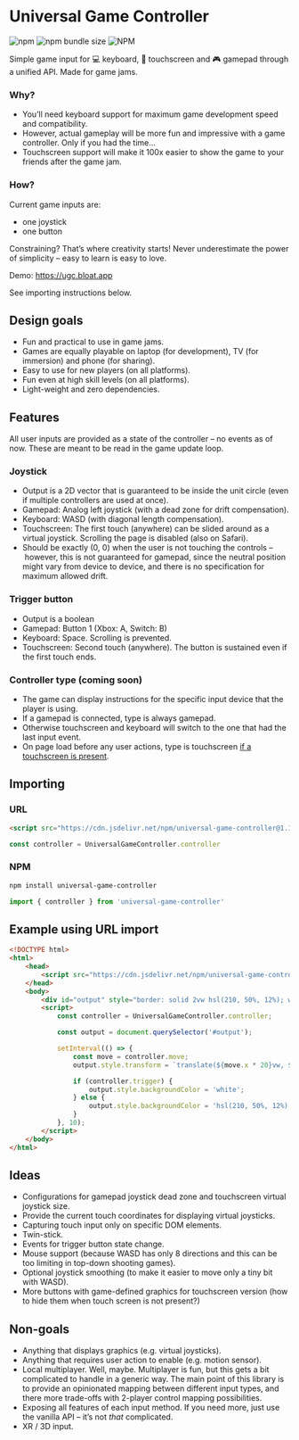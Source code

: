 # Universal Game Controller

![npm](https://img.shields.io/npm/v/universal-game-controller)
![npm bundle size](https://img.shields.io/bundlephobia/min/universal-game-controller)
![NPM](https://img.shields.io/npm/l/universal-game-controller)

Simple game input for 💻 keyboard, 📱 touchscreen and 🎮 gamepad through a unified API. Made for game jams.

### Why?
- You’ll need keyboard support for maximum game development speed and compatibility.
- However, actual gameplay will be more fun and impressive with a game controller. Only if you had the time...
- Touchscreen support will make it 100x easier to show the game to your friends after the game jam.

### How?

Current game inputs are:
- one joystick
- one button

Constraining? That’s where creativity starts! Never underestimate the power of simplicity – easy to learn is easy to love.

Demo: https://ugc.bloat.app

See importing instructions below.

## Design goals
- Fun and practical to use in game jams.
- Games are equally playable on laptop (for development), TV (for immersion) and phone (for sharing).
- Easy to use for new players (on all platforms).
- Fun even at high skill levels (on all platforms).
- Light-weight and zero dependencies.

## Features

All user inputs are provided as a state of the controller – no events as of now. These are meant to be read in the game update loop.

### Joystick
- Output is a 2D vector that is guaranteed to be inside the unit circle (even if multiple controllers are used at once).
- Gamepad: Analog left joystick (with a dead zone for drift compensation).
- Keyboard: WASD (with diagonal length compensation).
- Touchscreen: The first touch (anywhere) can be slided around as a virtual joystick. Scrolling the page is disabled (also on Safari).
- Should be exactly (0, 0) when the user is not touching the controls – however, this is not guaranteed for gamepad, since the neutral position might vary from device to device, and there is no specification for maximum allowed drift.

### Trigger button
- Output is a boolean
- Gamepad: Button 1 (Xbox: A, Switch: B)
- Keyboard: Space. Scrolling is prevented.
- Touchscreen: Second touch (anywhere). The button is sustained even if the first touch ends.

### Controller type (coming soon)
- The game can display instructions for the specific input device that the player is using.
- If a gamepad is connected, type is always gamepad.
- Otherwise touchscreen and keyboard will switch to the one that had the last input event.
- On page load before any user actions, type is touchscreen [if a touchscreen is present](https://hacks.mozilla.org/2013/04/detecting-touch-its-the-why-not-the-how/).

## Importing

### URL

```html
<script src="https://cdn.jsdelivr.net/npm/universal-game-controller@1.1.6/dist/main.js"></script>
```

```javascript
const controller = UniversalGameController.controller
```

### NPM
```sh
npm install universal-game-controller
```

```javascript
import { controller } from 'universal-game-controller'
```

## Example using URL import
```html
<!DOCTYPE html>
<html>
    <head>
        <script src="https://cdn.jsdelivr.net/npm/universal-game-controller@1.1.6/dist/main.js"></script>
    </head>
    <body>
        <div id="output" style="border: solid 2vw hsl(210, 50%, 12%); width: 20vw; height: 20vw; border-radius: 50%; position: absolute; left: calc(50% - 10vw); top: calc(50% - 10vw);"></div>
        <script>
            const controller = UniversalGameController.controller;

            const output = document.querySelector('#output');

            setInterval(() => {
                const move = controller.move;
                output.style.transform = `translate(${move.x * 20}vw, ${move.y * 20}vw)`;

                if (controller.trigger) {
                    output.style.backgroundColor = 'white';
                } else {
                    output.style.backgroundColor = 'hsl(210, 50%, 12%)';
                }
            }, 10);
        </script>
    </body>
</html>
```

## Ideas
- Configurations for gamepad joystick dead zone and touchscreen virtual joystick size.
- Provide the current touch coordinates for displaying virtual joysticks.
- Capturing touch input only on specific DOM elements.
- Twin-stick.
- Events for trigger button state change.
- Mouse support (because WASD has only 8 directions and this can be too limiting in top-down shooting games).
- Optional joystick smoothing (to make it easier to move only a tiny bit with WASD).
- More buttons with game-defined graphics for touchscreen version (how to hide them when touch screen is not present?)

## Non-goals
- Anything that displays graphics (e.g. virtual joysticks).
- Anything that requires user action to enable (e.g. motion sensor).
- Local multiplayer. Well, maybe. Multiplayer is fun, but this gets a bit complicated to handle in a generic way. The main point of this library is to provide an opinionated mapping between different input types, and there more trade-offs with 2-player control mapping possibilities.
- Exposing all features of each input method. If you need more, just use the vanilla API – it’s not *that* complicated.
- XR / 3D input.